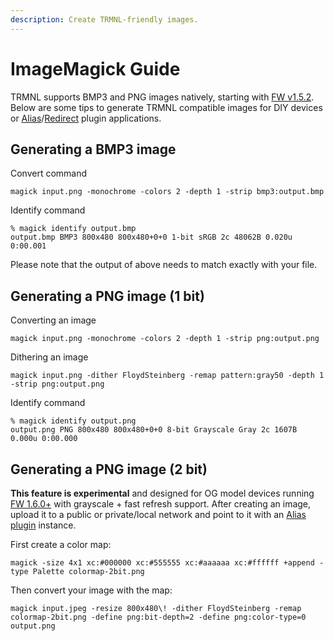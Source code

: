 ```yaml
---
description: Create TRMNL-friendly images.
---
```


# ImageMagick Guide

TRMNL supports BMP3 and PNG images natively, starting with [FW v1.5.2](https://github.com/usetrmnl/firmware/releases/tag/v1.5.2). Below are some tips to generate TRMNL compatible images for DIY devices or [Alias](https://help.usetrmnl.com/en/articles/10701448-alias-plugin)/[Redirect](https://help.usetrmnl.com/en/articles/11035846-redirect-plugin) plugin applications.

## Generating a BMP3 image <a href="#h_de4d75d195" id="h_de4d75d195"></a>

Convert command

```
magick input.png -monochrome -colors 2 -depth 1 -strip bmp3:output.bmp
```

Identify command

```
% magick identify output.bmp 
output.bmp BMP3 800x480 800x480+0+0 1-bit sRGB 2c 48062B 0.020u 0:00.001
```

Please note that the output of above needs to match exactly with your file.

## Generating a PNG image (1 bit) <a href="#h_6b95d41fbd" id="h_6b95d41fbd"></a>

Converting an image

```
magick input.png -monochrome -colors 2 -depth 1 -strip png:output.png    
```

Dithering an image

```
magick input.png -dither FloydSteinberg -remap pattern:gray50 -depth 1 -strip png:output.png
```

Identify command

```
% magick identify output.png 
output.png PNG 800x480 800x480+0+0 8-bit Grayscale Gray 2c 1607B 0.000u 0:00.000
```

## Generating a PNG image (2 bit) <a href="#h_6b95d41fbd" id="h_6b95d41fbd"></a>

**This feature is experimental** and designed for OG model devices running [FW 1.6.0+](https://usetrmnl.com/flash) with grayscale + fast refresh support. After creating an image, upload it to a public or private/local network and point to it with an [Alias plugin](https://help.usetrmnl.com/en/articles/10701448-alias-plugin) instance.

First create a color map:

```
magick -size 4x1 xc:#000000 xc:#555555 xc:#aaaaaa xc:#ffffff +append -type Palette colormap-2bit.png
```

Then convert your image with the map:

```
magick input.jpeg -resize 800x480\! -dither FloydSteinberg -remap colormap-2bit.png -define png:bit-depth=2 -define png:color-type=0 output.png
```
